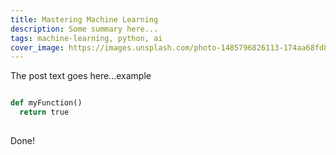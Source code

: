 ```yaml
---
title: Mastering Machine Learning
description: Some summary here...
tags: machine-learning, python, ai
cover_image: https://images.unsplash.com/photo-1485796826113-174aa68fd81b?ixlib=rb-1.2.1&q=80&fm=jpg&crop=entropy&cs=tinysrgb&dl=h-heyerlein-ndja2LJ4IcM-unsplash.jpg
---
```


The post text goes here...example

```python

def myFunction()
  return true
  
```
Done!
